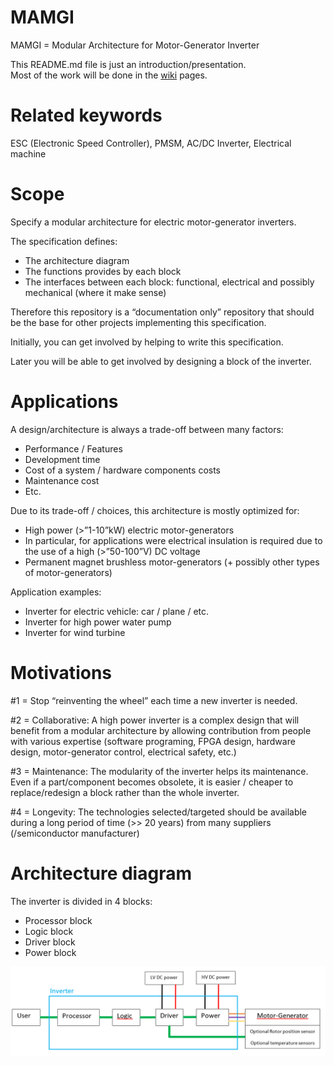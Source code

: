 # MAMGI

MAMGI = Modular Architecture for Motor-Generator Inverter

This README.md file is just an introduction/presentation.  
Most of the work will be done in the [wiki](https://github.com/fred-c1/MAMGI/wiki) pages.

# Related keywords
ESC (Electronic Speed Controller), PMSM, AC/DC Inverter, Electrical machine

# Scope
Specify a modular architecture for electric motor-generator inverters.

The specification defines:
-	The architecture diagram
-	The functions provides by each block
-	The interfaces between each block: functional, electrical and possibly mechanical (where it make sense)

Therefore this repository is a “documentation only” repository that should be the base for other projects implementing this specification.

Initially, you can get involved by helping to write this specification.

Later you will be able to get involved by designing a block of the inverter. 


# Applications
A design/architecture is always a trade-off between many factors:
-	Performance / Features
-	Development time
-	Cost of a system / hardware components costs
-	Maintenance cost
-	Etc.

Due to its trade-off / choices, this architecture is mostly optimized for:
- High power (>”1-10”kW) electric motor-generators
- In particular, for applications were electrical insulation is required due to the use of a high (>”50-100”V) DC voltage
- Permanent magnet brushless motor-generators (+ possibly other types of motor-generators)

Application examples:
- Inverter for electric vehicle: car / plane / etc.
- Inverter for high power water pump
- Inverter for wind turbine

#	Motivations

#1 = Stop “reinventing the wheel” each time a new inverter is needed.

#2 = Collaborative:     A high power inverter is a complex design that will benefit from a modular architecture by allowing contribution from people with various expertise (software programing, FPGA design, hardware design, motor-generator control, electrical safety, etc.)

#3 = Maintenance:   The modularity of the inverter helps its maintenance. Even if a part/component becomes obsolete, it is easier / cheaper to replace/redesign a block rather than the whole inverter.

#4 = Longevity:     The technologies selected/targeted should be available during a long period of time (>> 20 years) from many suppliers (/semiconductor manufacturer)


#	Architecture diagram
The inverter is divided in 4 blocks:
- Processor block
- Logic block
- Driver block
- Power block

 <img src="images/architecture_top.png">




